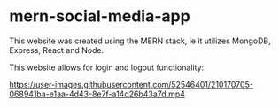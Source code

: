 # mern-social-media-app

This website was created using the MERN stack, ie it utilizes MongoDB, Express, React and Node.

This website allows for login and logout functionality:

https://user-images.githubusercontent.com/52546401/210170705-068941ba-e1aa-4d43-8e7f-a14d26b43a7d.mp4



